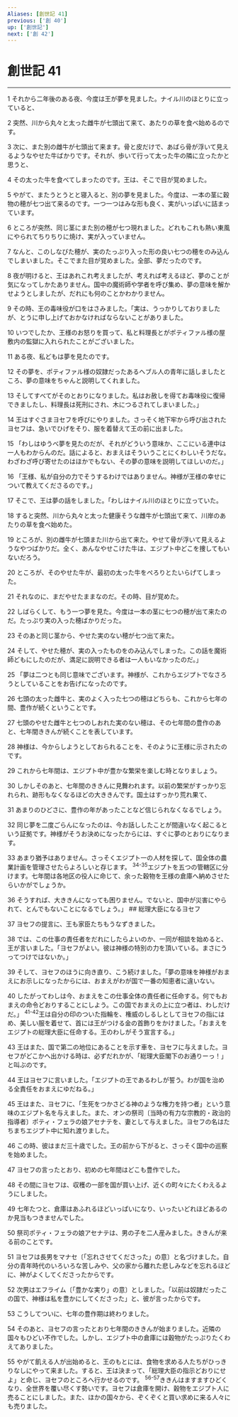 ```yaml
---
Aliases: [創世記 41]
previous: ['創 40']
up: ['創世記']
next: ['創 42']
---
```

# 創世記 41

***




1 
それから二年後のある夜、今度は王が夢を見ました。ナイル川のほとりに立っていると、 



2 
突然、川から丸々と太った雌牛が七頭出て来て、あたりの草を食べ始めるのです。 



3 
次に、また別の雌牛が七頭出て来ます。骨と皮だけで、あばら骨が浮いて見えるようなやせた牛ばかりです。それが、歩いて行って太った牛の隣に立ったかと思うと、 



4 
その太った牛を食べてしまったのです。王は、そこで目が覚めました。 



5 
やがて、またうとうとと寝入ると、別の夢を見ました。今度は、一本の茎に穀物の穂が七つ出て来るのです。一つ一つはみな形も良く、実がいっぱいに詰まっています。 



6 
ところが突然、同じ茎にまた別の穂が七つ現れました。どれもこれも熱い東風にやられてちりちりに焼け、実が入っていません。 



7 
なんと、このしなびた穂が、実のたっぷり入った形の良い七つの穂をのみ込んでしまいました。そこでまた目が覚めました。全部、夢だったのです。 



8 
夜が明けると、王はあれこれ考えましたが、考えれば考えるほど、夢のことが気になってしかたありません。国中の魔術師や学者を呼び集め、夢の意味を解かせようとしましたが、だれにも何のことかわかりません。 



9 
その時、王の毒味役が口をはさみました。「実は、うっかりしておりましたが、とうに申し上げておかなければならないことがありました。 



10 
いつでしたか、王様のお怒りを買って、私と料理長とがポティファル様の屋敷内の監獄に入れられたことがございました。 



11 
ある夜、私どもは夢を見たのです。 



12 
その夢を、ポティファル様の奴隷だったあるヘブル人の青年に話しましたところ、夢の意味をちゃんと説明してくれました。 



13 
そしてすべてがそのとおりになりました。私はお赦しを得てお毒味役に復帰できましたし、料理長は死刑にされ、木につるされてしまいました。」 



14 
王はすぐさまヨセフを呼びにやりました。さっそく地下牢から呼び出されたヨセフは、急いでひげをそり、服を着替えて王の前に出ました。 



15 
「わしはゆうべ夢を見たのだが、それがどういう意味か、ここにいる連中は一人もわからんのだ。話によると、おまえはそういうことにくわしいそうだな。わざわざ呼び寄せたのはほかでもない、その夢の意味を説明してほしいのだ。」 



16 
「王様、私が自分の力でそうするわけではありません。神様が王様の幸せについて教えてくださるのです。」 



17 
そこで、王は夢の話をしました。「わしはナイル川のほとりに立っていた。 



18 
すると突然、川から丸々と太った健康そうな雌牛が七頭出て来て、川岸のあたりの草を食べ始めた。 



19 
ところが、別の雌牛が七頭また川から出て来た。やせて骨が浮いて見えるようなやつばかりだ。全く、あんなやせこけた牛は、エジプト中どこを捜してもいないだろう。 



20 
ところが、そのやせた牛が、最初の太った牛をぺろりとたいらげてしまった。 



21 
それなのに、まだやせたままなのだ。その時、目が覚めた。 



22 
しばらくして、もう一つ夢を見た。今度は一本の茎に七つの穂が出て来たのだ。たっぷり実の入った穂ばかりだった。 



23 
そのあと同じ茎から、やせた実のない穂が七つ出て来た。 



24 
そして、やせた穂が、実の入ったものをのみ込んでしまった。この話を魔術師どもにしたのだが、満足に説明できる者は一人もいなかったのだ。」 



25 
「夢は二つとも同じ意味でございます。神様が、これからエジプトでなさろうとしていることをお告げになったのです。 



26 
七頭の太った雌牛と、実のよく入った七つの穂はどちらも、これから七年の間、豊作が続くということです。 



27 
七頭のやせた雌牛と七つのしおれた実のない穂は、その七年間の豊作のあと、七年間ききんが続くことを表しています。 



28 
神様は、今からしようとしておられることを、そのように王様に示されたのです。 



29 
これから七年間は、エジプト中が豊かな繁栄を楽しむ時となりましょう。 



30 
しかしそのあと、七年間のききんに見舞われます。以前の繁栄がすっかり忘れられ、跡形もなくなるほどの大ききんです。国土はすっかり荒れ果て、 



31 
あまりのひどさに、豊作の年があったことなど信じられなくなるでしょう。 



32 
同じ夢を二度ごらんになったのは、今お話ししたことが間違いなく起こるという証拠です。神様がそうお決めになったからには、すぐに夢のとおりになります。 



33 
あまり猶予はありません。さっそくエジプト一の人材を探して、国全体の農業計画を管理させたらよろしいと存じます。 <sup class="versenum">34-35</sup>エジプトを五つの管轄区に分けます。七年間は各地区の役人に命じて、余った穀物を王様の倉庫へ納めさせたらいかがでしょうか。 



36 
そうすれば、大ききんになっても困りません。でないと、国中が災害にやられて、とんでもないことになるでしょう。」 ## 総理大臣になるヨセフ 



37 
ヨセフの提言に、王も家臣たちもうなずきました。 



38 
では、この仕事の責任者をだれにしたらよいのか、一同が相談を始めると、王が言いました。「ヨセフがよい。彼は神様の特別の力を頂いている。まさにうってつけではないか。」 



39 
そして、ヨセフのほうに向き直り、こう続けました。「夢の意味を神様がおまえにお示しになったからには、おまえがわが国で一番の知恵者に違いない。 



40 
したがってわしは今、おまえをこの仕事全体の責任者に任命する。何でもおまえの命令どおりすることにしよう。この国でおまえの上に立つ者は、わしだけだ。」 <sup class="versenum">41-42</sup>王は自分の印のついた指輪を、権威のしるしとしてヨセフの指にはめ、美しい服を着せて、首には王がつける金の首飾りをかけました。「おまえをエジプトの総理大臣に任命する。王のわしがそう宣言する。」 



43 
王はまた、国で第二の地位にあることを示す車を、ヨセフに与えました。ヨセフがどこかへ出かける時は、必ずだれかが、「総理大臣閣下のお通りーっ！」と叫ぶのです。 



44 
王はヨセフに言いました。「エジプトの王であるわしが誓う。わが国を治める全責任をおまえにゆだねる。」 



45 
王はまた、ヨセフに、「生死をつかさどる神のような権力を持つ者」という意味のエジプト名を与えました。また、オンの祭司〔当時の有力な宗教的・政治的指導者〕ポティ・フェラの娘アセナテを、妻として与えました。ヨセフの名はたちまちエジプト中に知れ渡りました。 



46 
この時、彼はまだ三十歳でした。王の前から下がると、さっそく国中の巡察を始めました。 



47 
ヨセフの言ったとおり、初めの七年間はどこも豊作でした。 



48 
その間にヨセフは、収穫の一部を国が買い上げ、近くの町々にたくわえるようにしました。 



49 
七年たつと、倉庫はあふれるほどいっぱいになり、いったいどれほどあるのか見当もつきませんでした。 



50 
祭司ポティ・フェラの娘アセナテは、男の子を二人産みました。ききんが来る前のことです。 



51 
ヨセフは長男をマナセ〔「忘れさせてくださった」の意〕と名づけました。自分の青年時代のいろいろな苦しみや、父の家から離れた悲しみなどを忘れるほどに、神がよくしてくださったからです。 



52 
次男はエフライム〔「豊かな実り」の意〕としました。「以前は奴隷だったこの国で、神様は私を豊かにしてくださった」と、彼が言ったからです。 



53 
こうしてついに、七年の豊作期は終わりました。 



54 
そのあと、ヨセフの言ったとおり七年間のききんが始まりました。近隣の国々もひどい不作でした。しかし、エジプト中の倉庫には穀物がたっぷりたくわえてありました。 



55 
やがて飢える人が出始めると、王のもとには、食物を求める人たちがひっきりなしにやって来ました。すると、王は決まって、「総理大臣の指示どおりにせよ」と命じ、ヨセフのところへ行かせるのです。 <sup class="versenum">56-57</sup>ききんはますますひどくなり、全世界を覆い尽くす勢いです。ヨセフは倉庫を開け、穀物をエジプト人に売ることにしました。また、ほかの国々から、ぞくぞくと買い求めに来る人々にも売りました。
